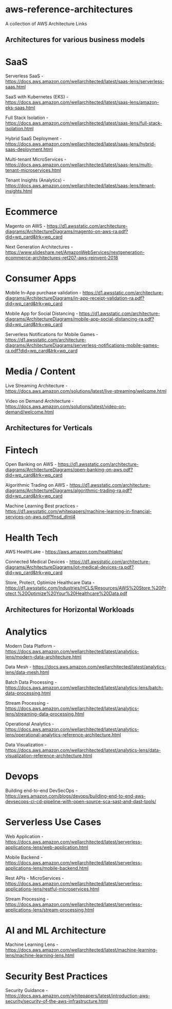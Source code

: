 # aws-reference-architectures
A collection of AWS Architecture Links

## Architectures for various business models

SaaS
====

Serverless SaaS - https://docs.aws.amazon.com/wellarchitected/latest/saas-lens/serverless-saas.html

SaaS with Kubernetes (EKS) - https://docs.aws.amazon.com/wellarchitected/latest/saas-lens/amazon-eks-saas.html

Full Stack Isolation - https://docs.aws.amazon.com/wellarchitected/latest/saas-lens/full-stack-isolation.html

Hybrid SaaS Deployment - https://docs.aws.amazon.com/wellarchitected/latest/saas-lens/hybrid-saas-deployment.html

Multi-tenant MicroServices - https://docs.aws.amazon.com/wellarchitected/latest/saas-lens/multi-tenant-microservices.html

Tenant Insights (Analytics) - https://docs.aws.amazon.com/wellarchitected/latest/saas-lens/tenant-insights.html


Ecommerce
=========

Magento on AWS - https://d1.awsstatic.com/architecture-diagrams/ArchitectureDiagrams/magento-on-aws-ra.pdf?did=wp_card&trk=wp_card

Next Generation Architectures - https://www.slideshare.net/AmazonWebServices/nextgeneration-ecommerce-architectures-ret207-aws-reinvent-2018

Consumer Apps
=============

Mobile In-App purchase validation - https://d1.awsstatic.com/architecture-diagrams/ArchitectureDiagrams/in-app-receipt-validation-ra.pdf?did=wp_card&trk=wp_card

Mobile App for Social Distancing - https://d1.awsstatic.com/architecture-diagrams/ArchitectureDiagrams/mobile-app-social-distancing-ra.pdf?did=wp_card&trk=wp_card

Serverless Notifications for Mobile Games - https://d1.awsstatic.com/architecture-diagrams/ArchitectureDiagrams/serverless-notifications-mobile-games-ra.pdf?did=wp_card&trk=wp_card

Media / Content
===============

Live Streaming Architecture - https://docs.aws.amazon.com/solutions/latest/live-streaming/welcome.html

Video on Demand Architecture - https://docs.aws.amazon.com/solutions/latest/video-on-demand/welcome.html

## Architectures for Verticals

Fintech
=======

Open Banking on AWS - https://d1.awsstatic.com/architecture-diagrams/ArchitectureDiagrams/open-banking-on-aws.pdf?did=wp_card&trk=wp_card

Algorithmic Trading on AWS - https://d1.awsstatic.com/architecture-diagrams/ArchitectureDiagrams/algorithmic-trading-ra.pdf?did=wp_card&trk=wp_card

Machine Learning Best practices - https://d1.awsstatic.com/whitepapers/machine-learning-in-financial-services-on-aws.pdf?fnsd_dlml4

Health Tech
===========
AWS HealthLake - https://aws.amazon.com/healthlake/

Connected Medical Devices - https://d1.awsstatic.com/architecture-diagrams/ArchitectureDiagrams/iot-medical-devices-ra.pdf?did=wp_card&trk=wp_card

Store, Protect, Optimize Healthcare Data - https://d1.awsstatic.com/Industries/HCLS/Resources/AWS%20Store,%20Protect,%20Optimize%20Your%20Healthcare%20Data.pdf

## Architectures for Horizontal Workloads

Analytics
=========

Modern Data Platform - https://docs.aws.amazon.com/wellarchitected/latest/analytics-lens/modern-data-architecture.html

Data Mesh - https://docs.aws.amazon.com/wellarchitected/latest/analytics-lens/data-mesh.html

Batch Data Processing - https://docs.aws.amazon.com/wellarchitected/latest/analytics-lens/batch-data-processing.html

Stream Processing - https://docs.aws.amazon.com/wellarchitected/latest/analytics-lens/streaming-data-processing.html

Operational Analytics - https://docs.aws.amazon.com/wellarchitected/latest/analytics-lens/operational-analytics-reference-architecture.html

Data Visualization - https://docs.aws.amazon.com/wellarchitected/latest/analytics-lens/data-visualization-reference-architecture.html


Devops
======

Building end-to-end DevSecOps - https://aws.amazon.com/blogs/devops/building-end-to-end-aws-devsecops-ci-cd-pipeline-with-open-source-sca-sast-and-dast-tools/

Serverless Use Cases
====================

Web Application - https://docs.aws.amazon.com/wellarchitected/latest/serverless-applications-lens/web-application.html

Mobile Backend - https://docs.aws.amazon.com/wellarchitected/latest/serverless-applications-lens/mobile-backend.html

Rest APIs - MicroServices - https://docs.aws.amazon.com/wellarchitected/latest/serverless-applications-lens/restful-microservices.html

Stream Processing - https://docs.aws.amazon.com/wellarchitected/latest/serverless-applications-lens/stream-processing.html

AI and ML Architecture
======================

Machine Learning Lens - https://docs.aws.amazon.com/wellarchitected/latest/machine-learning-lens/machine-learning-lens.html


Security Best Practices 
=======================

Security Guidance - https://docs.aws.amazon.com/whitepapers/latest/introduction-aws-security/security-of-the-aws-infrastructure.html















